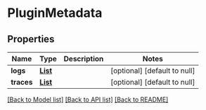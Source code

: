 # PluginMetadata
## Properties

| Name | Type | Description | Notes |
|------------ | ------------- | ------------- | -------------|
| **logs** | [**List**](LogEntry.md) |  | [optional] [default to null] |
| **traces** | [**List**](AnyType.md) |  | [optional] [default to null] |

[[Back to Model list]](../README.md#documentation-for-models) [[Back to API list]](../README.md#documentation-for-api-endpoints) [[Back to README]](../README.md)

